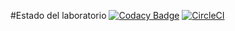 #Estado del laboratorio
[![Codacy Badge](https://api.codacy.com/project/badge/Grade/6467e8d125a24305844e64955dfa504c)](https://www.codacy.com/app/nontoa/Lab5?utm_source=github.com&amp;utm_medium=referral&amp;utm_content=nontoa/Lab5&amp;utm_campaign=Badge_Grade)
[![CircleCI](https://circleci.com/gh/nontoa/Lab5.svg?style=svg)](https://circleci.com/gh/nontoa/Lab5)
